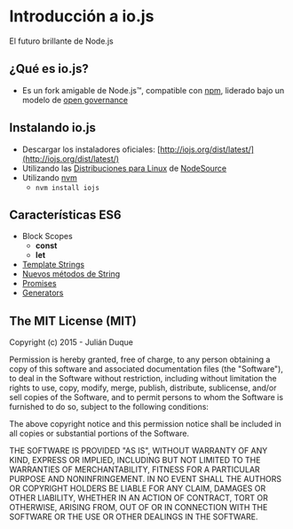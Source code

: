 # Introducción a io.js

El futuro brillante de Node.js 

## ¿Qué es io.js?

* Es un fork amigable de Node.js™, compatible con [npm](http://npmjs.com), liderado bajo
un modelo de [open governance](https://github.com/iojs/io.js/blob/v1.x/GOVERNANCE.md#readme)

## Instalando io.js

* Descargar los instaladores oficiales: [http://iojs.org/dist/latest/](http://iojs.org/dist/latest/)
* Utilizando las [Distribuciones para Linux](https://nodesource.com/blog/nodejs-v012-iojs-and-the-nodesource-linux-repositories#io-js) de [NodeSource](http://nodesource.com)
* Utilizando [nvm](https://github.com/creationix/nvm)
	* `nvm install iojs`

## Características ES6

* Block Scopes
	* **const**
	* **let**
* [Template Strings](https://developer.mozilla.org/en-US/docs/Web/JavaScript/Reference/template_strings)
* [Nuevos métodos de String](https://developer.mozilla.org/en-US/docs/Web/JavaScript/New_in_JavaScript/ECMAScript_6_support_in_Mozilla#Additions_to_the_String_object)
* [Promises](https://developer.mozilla.org/en-US/docs/Web/JavaScript/Reference/Global_Objects/Promise)
* [Generators](https://developer.mozilla.org/en-US/docs/Web/JavaScript/Reference/Statements/function*)

## The MIT License (MIT)

Copyright (c) 2015 - Julián Duque

Permission is hereby granted, free of charge, to any person obtaining a copy
of this software and associated documentation files (the "Software"), to deal
in the Software without restriction, including without limitation the rights
to use, copy, modify, merge, publish, distribute, sublicense, and/or sell
copies of the Software, and to permit persons to whom the Software is
furnished to do so, subject to the following conditions:

The above copyright notice and this permission notice shall be included in
all copies or substantial portions of the Software.

THE SOFTWARE IS PROVIDED "AS IS", WITHOUT WARRANTY OF ANY KIND, EXPRESS OR
IMPLIED, INCLUDING BUT NOT LIMITED TO THE WARRANTIES OF MERCHANTABILITY,
FITNESS FOR A PARTICULAR PURPOSE AND NONINFRINGEMENT. IN NO EVENT SHALL THE
AUTHORS OR COPYRIGHT HOLDERS BE LIABLE FOR ANY CLAIM, DAMAGES OR OTHER
LIABILITY, WHETHER IN AN ACTION OF CONTRACT, TORT OR OTHERWISE, ARISING FROM,
OUT OF OR IN CONNECTION WITH THE SOFTWARE OR THE USE OR OTHER DEALINGS IN
THE SOFTWARE.
